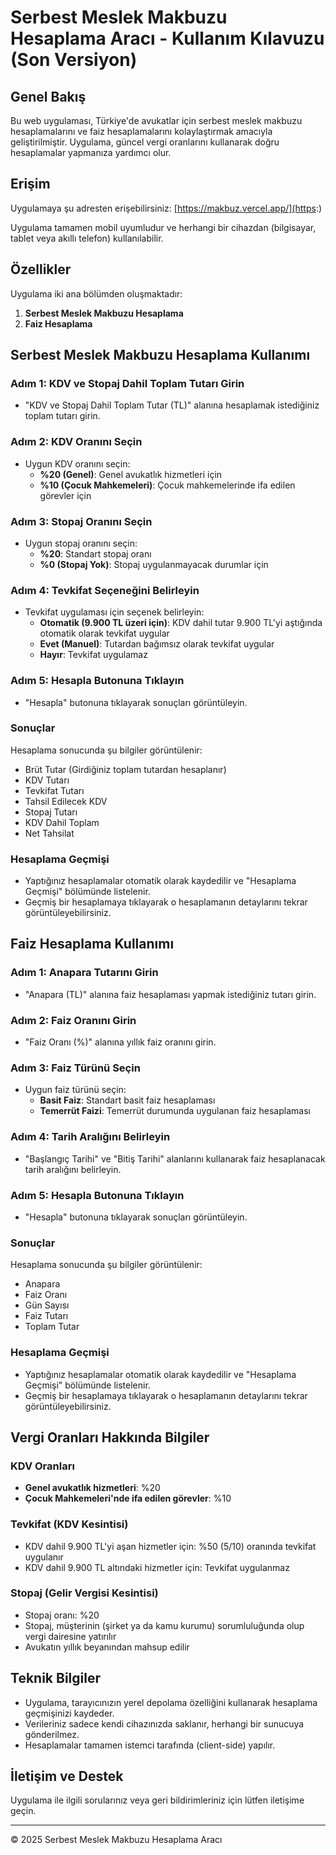 # Serbest Meslek Makbuzu Hesaplama Aracı - Kullanım Kılavuzu (Son Versiyon)

## Genel Bakış

Bu web uygulaması, Türkiye'de avukatlar için serbest meslek makbuzu hesaplamalarını ve faiz hesaplamalarını kolaylaştırmak amacıyla geliştirilmiştir. Uygulama, güncel vergi oranlarını kullanarak doğru hesaplamalar yapmanıza yardımcı olur.

## Erişim

Uygulamaya şu adresten erişebilirsiniz: [https://makbuz.vercel.app/](https:)

Uygulama tamamen mobil uyumludur ve herhangi bir cihazdan (bilgisayar, tablet veya akıllı telefon) kullanılabilir.

## Özellikler

Uygulama iki ana bölümden oluşmaktadır:

1. **Serbest Meslek Makbuzu Hesaplama**
2. **Faiz Hesaplama**

## Serbest Meslek Makbuzu Hesaplama Kullanımı

### Adım 1: KDV ve Stopaj Dahil Toplam Tutarı Girin
- "KDV ve Stopaj Dahil Toplam Tutar (TL)" alanına hesaplamak istediğiniz toplam tutarı girin.

### Adım 2: KDV Oranını Seçin
- Uygun KDV oranını seçin:
  - **%20 (Genel)**: Genel avukatlık hizmetleri için
  - **%10 (Çocuk Mahkemeleri)**: Çocuk mahkemelerinde ifa edilen görevler için

### Adım 3: Stopaj Oranını Seçin
- Uygun stopaj oranını seçin:
  - **%20**: Standart stopaj oranı
  - **%0 (Stopaj Yok)**: Stopaj uygulanmayacak durumlar için

### Adım 4: Tevkifat Seçeneğini Belirleyin
- Tevkifat uygulaması için seçenek belirleyin:
  - **Otomatik (9.900 TL üzeri için)**: KDV dahil tutar 9.900 TL'yi aştığında otomatik olarak tevkifat uygular
  - **Evet (Manuel)**: Tutardan bağımsız olarak tevkifat uygular
  - **Hayır**: Tevkifat uygulamaz

### Adım 5: Hesapla Butonuna Tıklayın
- "Hesapla" butonuna tıklayarak sonuçları görüntüleyin.

### Sonuçlar
Hesaplama sonucunda şu bilgiler görüntülenir:
- Brüt Tutar (Girdiğiniz toplam tutardan hesaplanır)
- KDV Tutarı
- Tevkifat Tutarı
- Tahsil Edilecek KDV
- Stopaj Tutarı
- KDV Dahil Toplam
- Net Tahsilat

### Hesaplama Geçmişi
- Yaptığınız hesaplamalar otomatik olarak kaydedilir ve "Hesaplama Geçmişi" bölümünde listelenir.
- Geçmiş bir hesaplamaya tıklayarak o hesaplamanın detaylarını tekrar görüntüleyebilirsiniz.

## Faiz Hesaplama Kullanımı

### Adım 1: Anapara Tutarını Girin
- "Anapara (TL)" alanına faiz hesaplaması yapmak istediğiniz tutarı girin.

### Adım 2: Faiz Oranını Girin
- "Faiz Oranı (%)" alanına yıllık faiz oranını girin.

### Adım 3: Faiz Türünü Seçin
- Uygun faiz türünü seçin:
  - **Basit Faiz**: Standart basit faiz hesaplaması
  - **Temerrüt Faizi**: Temerrüt durumunda uygulanan faiz hesaplaması

### Adım 4: Tarih Aralığını Belirleyin
- "Başlangıç Tarihi" ve "Bitiş Tarihi" alanlarını kullanarak faiz hesaplanacak tarih aralığını belirleyin.

### Adım 5: Hesapla Butonuna Tıklayın
- "Hesapla" butonuna tıklayarak sonuçları görüntüleyin.

### Sonuçlar
Hesaplama sonucunda şu bilgiler görüntülenir:
- Anapara
- Faiz Oranı
- Gün Sayısı
- Faiz Tutarı
- Toplam Tutar

### Hesaplama Geçmişi
- Yaptığınız hesaplamalar otomatik olarak kaydedilir ve "Hesaplama Geçmişi" bölümünde listelenir.
- Geçmiş bir hesaplamaya tıklayarak o hesaplamanın detaylarını tekrar görüntüleyebilirsiniz.

## Vergi Oranları Hakkında Bilgiler

### KDV Oranları
- **Genel avukatlık hizmetleri**: %20
- **Çocuk Mahkemeleri'nde ifa edilen görevler**: %10

### Tevkifat (KDV Kesintisi)
- KDV dahil 9.900 TL'yi aşan hizmetler için: %50 (5/10) oranında tevkifat uygulanır
- KDV dahil 9.900 TL altındaki hizmetler için: Tevkifat uygulanmaz

### Stopaj (Gelir Vergisi Kesintisi)
- Stopaj oranı: %20
- Stopaj, müşterinin (şirket ya da kamu kurumu) sorumluluğunda olup vergi dairesine yatırılır
- Avukatın yıllık beyanından mahsup edilir

## Teknik Bilgiler

- Uygulama, tarayıcınızın yerel depolama özelliğini kullanarak hesaplama geçmişinizi kaydeder.
- Verileriniz sadece kendi cihazınızda saklanır, herhangi bir sunucuya gönderilmez.
- Hesaplamalar tamamen istemci tarafında (client-side) yapılır.

## İletişim ve Destek

Uygulama ile ilgili sorularınız veya geri bildirimleriniz için lütfen iletişime geçin.

---

© 2025 Serbest Meslek Makbuzu Hesaplama Aracı
